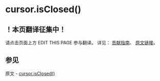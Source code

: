 # cursor.isClosed()

## ！本页翻译征集中！

请点击页面上方 EDIT THIS PAGE 参与翻译。
详见：
[贡献指南]( https://github.com/JinMuInfo/MongoDB-Manual-zh/blob/master/CONTRIBUTING.md )、
[原文链接](  https://docs.mongodb.com/manual/reference/method/cursor.isClosed/  )。

## 参见

原文 - [cursor.isClosed()]( https://docs.mongodb.com/manual/reference/method/cursor.isClosed/ )

